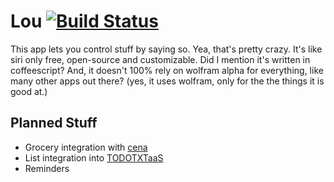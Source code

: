 Lou [![Build Status](https://travis-ci.org/queapp/lou.svg?branch=master)](https://travis-ci.org/queapp/lou)
===

This app lets you control stuff by saying so. Yea, that's pretty crazy.
It's like siri only free, open-source and customizable. Did I mention it's written
in coffeescript? And, it doesn't 100% rely on wolfram alpha for everything, like
many other apps out there? (yes, it uses wolfram, only for the the things it
is good at.)


Planned Stuff
---
- Grocery integration with [cena](//github.com/1egoman/cena2)
- List integration into [TODOTXTaaS](//github.com/1egoman/todotxtaas)
- Reminders
